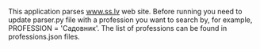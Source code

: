 This application parses www.ss.lv web site.
Before running you need to update parser.py file with a profession you want to search by, for example, PROFESSION = 'Садовник'.
The list of professions can be found in professions.json files.
